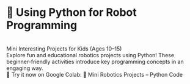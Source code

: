 # 🤖 Using Python for Robot Programming
<br> 
Mini Interesting Projects for Kids (Ages 10–15)
<br>
Explore fun and educational robotics projects using Python! These beginner-friendly activities introduce key programming concepts in an engaging way.
<br>
📌 Try it now on Google Colab:
🔗 Mini Robotics Projects – Python Code 